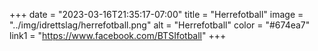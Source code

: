 +++
date = "2023-03-16T21:35:17-07:00"
title = "Herrefotball"
image = "../img/idrettslag/herrefotball.png"
alt = "Herrefotball"
color = "#674ea7"
link1 = "https://www.facebook.com/BTSIfotball"
+++